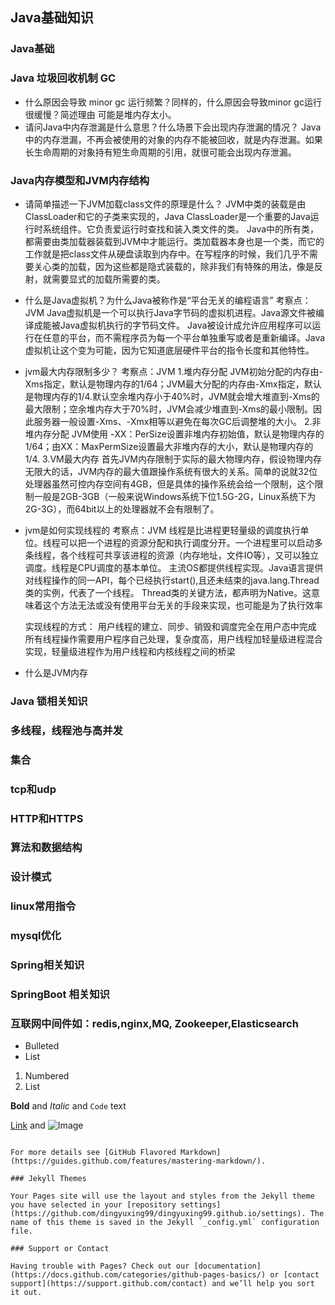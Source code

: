 ## Java基础知识
### Java基础
### Java 垃圾回收机制 GC
  - 什么原因会导致 minor gc 运行频繁？同样的，什么原因会导致minor gc运行很缓慢？简述理由
    可能是堆内存太小。
  - 请问Java中内存泄漏是什么意思？什么场景下会出现内存泄漏的情况？
    Java中的内存泄漏，不再会被使用的对象的内存不能被回收，就是内存泄漏。如果长生命周期的对象持有短生命周期的引用，就很可能会出现内存泄漏。
### Java内存模型和JVM内存结构
  - 请简单描述一下JVM加载class文件的原理是什么？
    JVM中类的装载是由ClassLoader和它的子类来实现的，Java ClassLoader是一个重要的Java运行时系统组件。它负责爱运行时查找和装入类文件的类。
    Java中的所有类，都需要由类加载器装载到JVM中才能运行。类加载器本身也是一个类，而它的工作就是把class文件从硬盘读取到内存中。在写程序的时候，我们几乎不需要关心类的加载，因为这些都是隐式装载的，除非我们有特殊的用法，像是反射，就需要显式的加载所需要的类。
    
  - 什么是Java虚拟机？为什么Java被称作是“平台无关的编程语言” 考察点：JVM
    Java虚拟机是一个可以执行Java字节码的虚拟机进程。Java源文件被编译成能被Java虚拟机执行的字节码文件。
    Java被设计成允许应用程序可以运行在任意的平台，而不需程序员为每一个平台单独重写或者是重新编译。Java虚拟机让这个变为可能，因为它知道底层硬件平台的指令长度和其他特性。
    
  - jvm最大内存限制多少？ 考察点：JVM
    1.堆内存分配
    JVM初始分配的内存由-Xms指定，默认是物理内存的1/64；JVM最大分配的内存由-Xmx指定，默认是物理内存的1/4.默认空余堆内存小于40%时，JVM就会增大堆直到-Xms的最大限制；空余堆内存大于70%时，JVM会减少堆直到-Xms的最小限制。因此服务器一般设置-Xms、-Xmx相等以避免在每次GC后调整堆的大小。
    2.非堆内存分配
    JVM使用 -XX：PerSize设置非堆内存初始值，默认是物理内存的1/64；由XX：MaxPermSize设置最大非堆内存的大小，默认是物理内存的1/4.
    3.VM最大内存
    首先JVM内存限制于实际的最大物理内存，假设物理内存无限大的话，JVM内存的最大值跟操作系统有很大的关系。简单的说就32位处理器虽然可控内存空间有4GB，但是具体的操作系统会给一个限制，这个限制一般是2GB-3GB（一般来说Windows系统下位1.5G-2G，Linux系统下为2G-3G），而64bit以上的处理器就不会有限制了。
    
  - jvm是如何实现线程的 考察点：JVM
    线程是比进程更轻量级的调度执行单位。线程可以把一个进程的资源分配和执行调度分开。一个进程里可以启动多条线程，各个线程可共享该进程的资源（内存地址，文件IO等），又可以独立调度。线程是CPU调度的基本单位。
    主流OS都提供线程实现。Java语言提供对线程操作的同一API，每个已经执行start(),且还未结束的java.lang.Thread类的实例，代表了一个线程。
    Thread类的关键方法，都声明为Native。这意味着这个方法无法或没有使用平台无关的手段来实现，也可能是为了执行效率
    
    实现线程的方式：
    用户线程的建立、同步、销毁和调度完全在用户态中完成
    所有线程操作需要用户程序自己处理，复杂度高，用户线程加轻量级进程混合实现，轻量级进程作为用户线程和内核线程之间的桥梁
    
  - 什么是JVM内存
   
   
### Java 锁相关知识
### 多线程，线程池与高并发
### 集合
### tcp和udp
### HTTP和HTTPS
### 算法和数据结构
### 设计模式
### linux常用指令
### mysql优化
### Spring相关知识
### SpringBoot 相关知识
### 互联网中间件如：redis,nginx,MQ, Zookeeper,Elasticsearch



- Bulleted
- List

1. Numbered
2. List

**Bold** and _Italic_ and `Code` text

[Link](url) and ![Image](src)
```

For more details see [GitHub Flavored Markdown](https://guides.github.com/features/mastering-markdown/).

### Jekyll Themes

Your Pages site will use the layout and styles from the Jekyll theme you have selected in your [repository settings](https://github.com/dingyuxing99/dingyuxing99.github.io/settings). The name of this theme is saved in the Jekyll `_config.yml` configuration file.

### Support or Contact

Having trouble with Pages? Check out our [documentation](https://docs.github.com/categories/github-pages-basics/) or [contact support](https://support.github.com/contact) and we’ll help you sort it out.
